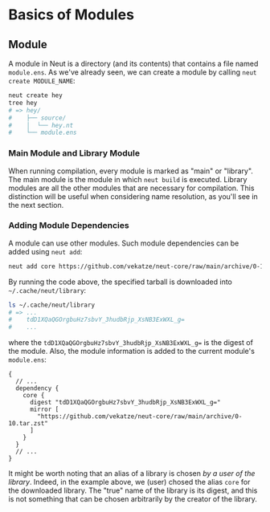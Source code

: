 # Basics of Modules

## Module

A module in Neut is a directory (and its contents) that contains a file named `module.ens`. As we've already seen, we can create a module by calling `neut create MODULE_NAME`:

```sh
neut create hey
tree hey
# => hey/
#    ├── source/
#    │  └── hey.nt
#    └── module.ens
```

### Main Module and Library Module

When running compilation, every module is marked as "main" or "library". The main module is the module in which `neut build` is executed. Library modules are all the other modules that are necessary for compilation. This distinction will be useful when considering name resolution, as you'll see in the next section.

### Adding Module Dependencies

A module can use other modules. Such module dependencies can be added using `neut add`:

```sh
neut add core https://github.com/vekatze/neut-core/raw/main/archive/0-10.tar.zst
```

By running the code above, the specified tarball is downloaded into `~/.cache/neut/library`:

```sh
ls ~/.cache/neut/library
# => ...
#    tdD1XQaQGOrgbuHz7sbvY_3hudbRjp_XsNB3ExWXL_g=
#    ...
```

where the `tdD1XQaQGOrgbuHz7sbvY_3hudbRjp_XsNB3ExWXL_g=` is the digest of the module. Also, the module information is added to the current module's `module.ens`:

```ens
{
  // ...
  dependency {
    core {
      digest "tdD1XQaQGOrgbuHz7sbvY_3hudbRjp_XsNB3ExWXL_g="
      mirror [
        "https://github.com/vekatze/neut-core/raw/main/archive/0-10.tar.zst"
      ]
    }
  }
  // ...
}
```

It might be worth noting that an alias of a library is chosen *by a user of the library*. Indeed, in the example above, we (user) chosed the alias `core` for the downloaded library. The "true" name of the library is its digest, and this is not something that can be chosen arbitrarily by the creator of the library.
